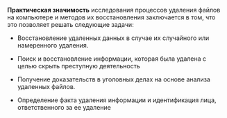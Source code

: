 **Практическая значимость** исследования процессов удаления файлов на компьютере и методов их восстановления заключается в том, что это позволяет решать следующие задачи:

- Восстановление удаленных данных в случае их случайного или намеренного удаления.

- Поиск и восстановление информации, которая была удалена с целью скрыть преступную деятельность
- Получение доказательств в уголовных делах на основе анализа удаленных файлов.

- Определение факта удаления информации и идентификация лица, ответственного за ее удаление
